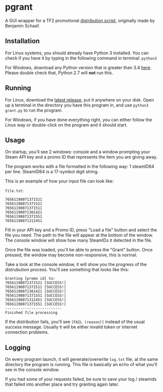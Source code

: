 
# pgrant
A GUI wrapper for a TF2 promotional [distribution script](https://gist.github.com/BenjaminSchaaf/e65c9dbccf32d49c23d97d94b61b95da), originally made by Benjamin Schaaf.

## Installation

For Linux systems, you should already have Python 3 installed. You can check if you have it by typing in the following command in terminal:
`python3`

For Windows, download any Python version that is greater than 3.4 [here](https://www.python.org/downloads/). Please double check that, Python 2.7 will **not** run this.

## Running 

For Linux, download the [latest release](https://github.com/mkrl/pgrant/releases), put it anywhere on your disk. Open up a terminal in the directory you have this program in, and use `python3 grant.py` to run the program.

For Windows, if you have done everything right, you can either follow the Linux way or double-click on the program and it should start.

## Usage

On startup, you'll see 2 windows: console and a window prompting your Steam API key and a promo ID that represents the item you are giving away.

The program works with a file formatted in the following way: 1 steamID64 per line.
SteamID64 is a 17-symbol digit string.

This is an example of how your input file can look like:

`file.txt`:
```
76561198071371521
76561198071371521
76561198071371511
76561198071361421
76561198071371551
76561198071312451
```

Fill in your API key and a Promo ID, press "Load a file" button and select the file you need. The path to the file will appear at the bottom of the window. 
The console window will show how many SteamIDs it detected in the file.

Once the file was loaded, you'll be able to press the "Grant" button. Once pressed, the window may become non-responsive, this is normal. 

Take a look at the console window, it will show you the progress of the distrubution process.
You'll see something that looks like this:

```
Granting [promo id] to:
76561198071371521 [SUCCESS!]
76561198071371511 [SUCCESS!]
76561198071361421 [SUCCESS!]
76561198071371551 [SUCCESS!]
76561198071312451 [SUCCESS!]
76561198071371551 [SUCCESS!]
--------------------------
Finished file processing
```

If the distribution fails, you'll see `[FAIL (reason)]`  instead of the usual success message. Usually it will be either invalid token or internet connection problems.

## Logging

On every program launch, it will generate/overwrite `log.txt` file, at the same directory the program is running.
This file is basically an echo of what you'll see in the console window.

If you had some of your requests failed, be sure to save your log / steamids that failed into another place and try granting again later.
